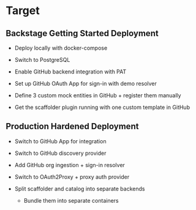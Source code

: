 # Target

<!-- What's our intended target setup? -->

## Backstage Getting Started Deployment

- Deploy locally with docker-compose

- Switch to PostgreSQL

- Enable GitHub backend integration with PAT

- Set up GitHub OAuth App for sign-in with demo resolver

- Define 3 custom mock entities in GitHub + register them manually

- Get the scaffolder plugin running with one custom template in GitHub

## Production Hardened Deployment

- Switch to GitHub App for integration

- Switch to GitHub discovery provider

- Add GitHub org ingestion + sign-in resolver

- Switch to OAuth2Proxy + proxy auth provider

- Split scaffolder and catalog into separate backends
  - Bundle them into separate containers
